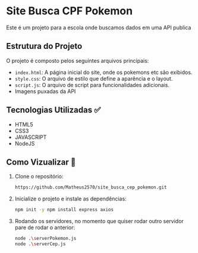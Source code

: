 # Site Busca CPF Pokemon

Este é um projeto para a escola onde buscamos dados em uma API publica

## Estrutura do Projeto

O projeto é composto pelos seguintes arquivos principais:

- `index.html`: A página inicial do site, onde os pokemons etc são exibidos.
- `style.css`: O arquivo de estilo que define a aparência e o layout.
- `script.js`:  O arquivo de script para funcionalidades adicionais.
- Imagens puxadas da API

## Tecnologias Utilizadas ✅

- HTML5
- CSS3
- JAVASCRIPT
- NodeJS

## Como Vizualizar 📌

1. Clone o repositório:
   ```bash
   https://github.com/Matheus2570/site_busca_cep_pokemon.git

2. Inicialize o projeto e instale as dependências:
   ```bash
   npm init -y npm install express axios

3. Rodando os servidores, no momento que quiser rodar outro servidor pare de rodar o anterior:
   ```bash
   node .\serverPokemon.js
   node .\serverCep.js

